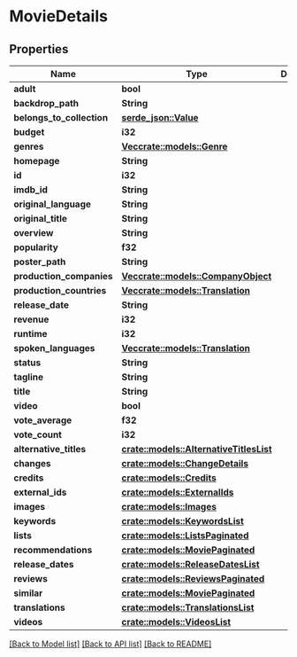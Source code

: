 # MovieDetails

## Properties

Name | Type | Description | Notes
------------ | ------------- | ------------- | -------------
**adult** | **bool** |  | [optional] 
**backdrop_path** | **String** |  | [optional] 
**belongs_to_collection** | [**serde_json::Value**](.md) |  | [optional] 
**budget** | **i32** |  | [optional] 
**genres** | [**Vec<crate::models::Genre>**](Genre.md) |  | [optional] 
**homepage** | **String** |  | [optional] 
**id** | **i32** |  | [optional] 
**imdb_id** | **String** |  | [optional] 
**original_language** | **String** |  | [optional] 
**original_title** | **String** |  | [optional] 
**overview** | **String** |  | [optional] 
**popularity** | **f32** |  | [optional] 
**poster_path** | **String** |  | [optional] 
**production_companies** | [**Vec<crate::models::CompanyObject>**](CompanyObject.md) |  | [optional] 
**production_countries** | [**Vec<crate::models::Translation>**](Translation.md) |  | [optional] 
**release_date** | **String** |  | [optional] 
**revenue** | **i32** |  | [optional] 
**runtime** | **i32** |  | [optional] 
**spoken_languages** | [**Vec<crate::models::Translation>**](Translation.md) |  | [optional] 
**status** | **String** |  | [optional] 
**tagline** | **String** |  | [optional] 
**title** | **String** |  | [optional] 
**video** | **bool** |  | [optional] 
**vote_average** | **f32** |  | [optional] 
**vote_count** | **i32** |  | [optional] 
**alternative_titles** | [**crate::models::AlternativeTitlesList**](AlternativeTitlesList.md) |  | [optional] 
**changes** | [**crate::models::ChangeDetails**](ChangeDetails.md) |  | [optional] 
**credits** | [**crate::models::Credits**](Credits.md) |  | [optional] 
**external_ids** | [**crate::models::ExternalIds**](ExternalIds.md) |  | [optional] 
**images** | [**crate::models::Images**](Images.md) |  | [optional] 
**keywords** | [**crate::models::KeywordsList**](KeywordsList.md) |  | [optional] 
**lists** | [**crate::models::ListsPaginated**](ListsPaginated.md) |  | [optional] 
**recommendations** | [**crate::models::MoviePaginated**](MoviePaginated.md) |  | [optional] 
**release_dates** | [**crate::models::ReleaseDatesList**](ReleaseDatesList.md) |  | [optional] 
**reviews** | [**crate::models::ReviewsPaginated**](ReviewsPaginated.md) |  | [optional] 
**similar** | [**crate::models::MoviePaginated**](MoviePaginated.md) |  | [optional] 
**translations** | [**crate::models::TranslationsList**](TranslationsList.md) |  | [optional] 
**videos** | [**crate::models::VideosList**](VideosList.md) |  | [optional] 

[[Back to Model list]](../README.md#documentation-for-models) [[Back to API list]](../README.md#documentation-for-api-endpoints) [[Back to README]](../README.md)


